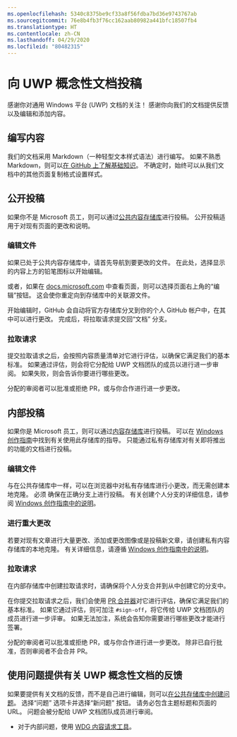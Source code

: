 ```yaml
---
ms.openlocfilehash: 5340c8375be9cf33a8f56fdba7bd36e9743767ab
ms.sourcegitcommit: 76e8b4fb3f76cc162aab80982a441bfc18507fb4
ms.translationtype: HT
ms.contentlocale: zh-CN
ms.lasthandoff: 04/29/2020
ms.locfileid: "80482315"
---
```

# <a name="contributing-to-uwp-conceptual-documentation"></a>向 UWP 概念性文档投稿

感谢你对通用 Windows 平台 (UWP) 文档的关注！ 感谢你向我们的文档提供反馈以及编辑和添加内容。

## <a name="writing-content"></a>编写内容

我们的文档采用 Markdown（一种轻型文本样式语法）进行编写。 如果不熟悉 Markdown，则可以[在 GitHub 上了解基础知识](https://guides.github.com/features/mastering-markdown/)。 不确定时，始终可以从我们文档中的其他页面复制格式设置样式。

## <a name="public-contributions"></a>公开投稿

如果你不是  Microsoft 员工，则可以通过[公共内容存储库](https://github.com/MicrosoftDocs/windows-uwp)进行投稿。 公开投稿适用于对现有页面的更改和说明。

### <a name="editing-a-file"></a>编辑文件

如果已处于公共内容存储库中，请首先导航到要更改的文件。 在此处，选择显示的内容上方的铅笔图标以开始编辑。

或者，如果在 [docs.microsoft.com](https://docs.microsoft.com) 中查看页面，则可以选择页面右上角的“编辑”按钮。  这会使你重定向到存储库中的关联源文件。

开始编辑时，GitHub 会自动将官方存储库分叉到你的个人 GitHub 帐户中，在其中可以进行更改。 完成后，将拉取请求提交回“文档”  分支。

### <a name="pull-requests"></a>拉取请求

提交拉取请求之后，会按照内容质量清单对它进行评估，以确保它满足我们的基本标准。 如果通过评估，则会将它分配给 UWP 文档团队的成员以进行进一步审阅。 如果失败，则会告诉你要进行哪些更改。

分配的审阅者可以批准或拒绝 PR，或与你合作进行进一步更改。

## <a name="internal-contributions"></a>内部投稿

如果你是 Microsoft 员工，则可以通过[内容存储库](https://github.com/microsoftdocs/windows-uwp-pr)进行投稿。 可以在 [Windows 创作指南](https://review.docs.microsoft.com/windows-authoring-guide/uwp/?branch=master)中找到有关使用此存储库的指导。 只能通过私有存储库对有关即将推出的功能的文档进行投稿。

### <a name="editing-a-file"></a>编辑文件

与在公共存储库中一样，可以在浏览器中对私有存储库进行小更改，而无需创建本地克隆。 必须  确保在正确分支上进行投稿。 有关创建个人分支的详细信息，请参阅 [Windows 创作指南中的说明](https://review.docs.microsoft.com/windows-authoring-guide/uwp/conceptual/branches?branch=master)。

### <a name="making-substantial-changes"></a>进行重大更改

若要对现有文章进行大量更改、添加或更改图像或是投稿新文章，请创建私有内容存储库的本地克隆。 有关详细信息，请遵循 [Windows 创作指南中的说明](https://review.docs.microsoft.com/windows-authoring-guide/uwp/conceptual/)。

### <a name="pull-requests"></a>拉取请求

在内部存储库中创建拉取请求时，请确保将个人分支合并到从中创建它的分支中。

在你提交拉取请求之后，我们会使用 [PR 合并器](https://review.docs.microsoft.com/help/contribute/prmerger-overview?branch=master)对它进行评估，确保它满足我们的基本标准。 如果它通过评估，则可加注 `#sign-off`，将它传给 UWP 文档团队的成员进行进一步评审。 如果无法加注，系统会告知你需要进行哪些更改才能进行签署。

分配的审阅者可以批准或拒绝 PR，或与你合作进行进一步更改。 除非已自行批准，否则审阅者不会合并 PR。

## <a name="using-issues-to-provide-feedback-on-uwp-conceptual-documentation"></a>使用问题提供有关 UWP 概念性文档的反馈

如果要提供有关文档的反馈，而不是自己进行编辑，则可以[在公共存储库中创建问题](https://github.com/MicrosoftDocs/windows-uwp/issues)。 选择“问题”  选项卡并选择“新问题”  按钮。 请务必包含主题标题和页面的 URL。 问题会被分配给 UWP 文档团队成员进行审阅。

* 对于内部问题，使用 [WDG 内容请求工具](http://sesuw2-iis02a/WSCPubRequest/WindowsContentRequestTool.aspx)。
